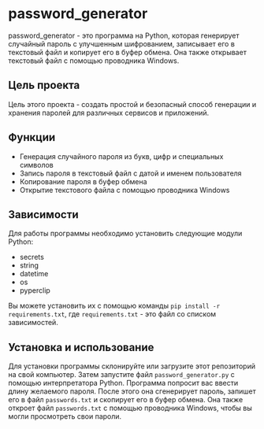 # password_generator

password_generator - это программа на Python, которая генерирует случайный пароль с улучшенным шифрованием, записывает его в текстовый файл и копирует его в буфер обмена. Она также открывает текстовый файл с помощью проводника Windows.

## Цель проекта

Цель этого проекта - создать простой и безопасный способ генерации и хранения паролей для различных сервисов и приложений.

## Функции

- Генерация случайного пароля из букв, цифр и специальных символов
- Запись пароля в текстовый файл с датой и именем пользователя
- Копирование пароля в буфер обмена
- Открытие текстового файла с помощью проводника Windows

## Зависимости

Для работы программы необходимо установить следующие модули Python:

- secrets
- string
- datetime
- os
- pyperclip

Вы можете установить их с помощью команды `pip install -r requirements.txt`, где `requirements.txt` - это файл со списком зависимостей.

## Установка и использование

Для установки программы склонируйте или загрузите этот репозиторий на свой компьютер. Затем запустите файл `password_generator.py` с помощью интерпретатора Python. Программа попросит вас ввести длину желаемого пароля. После этого она сгенерирует пароль, запишет его в файл `passwords.txt` и скопирует его в буфер обмена. Она также откроет файл `passwords.txt` с помощью проводника Windows, чтобы вы могли просмотреть свои пароли.
